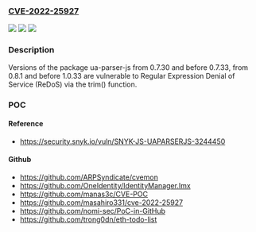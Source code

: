 ### [CVE-2022-25927](https://cve.mitre.org/cgi-bin/cvename.cgi?name=CVE-2022-25927)
![](https://img.shields.io/static/v1?label=Product&message=ua-parser-js&color=blue)
![](https://img.shields.io/static/v1?label=Version&message=%3D%200.7.30%20&color=brighgreen)
![](https://img.shields.io/static/v1?label=Vulnerability&message=Regular%20Expression%20Denial%20of%20Service%20(ReDoS)&color=brighgreen)

### Description

Versions of the package ua-parser-js from 0.7.30 and before 0.7.33, from 0.8.1 and before 1.0.33 are vulnerable to Regular Expression Denial of Service (ReDoS) via the trim() function.

### POC

#### Reference
- https://security.snyk.io/vuln/SNYK-JS-UAPARSERJS-3244450

#### Github
- https://github.com/ARPSyndicate/cvemon
- https://github.com/OneIdentity/IdentityManager.Imx
- https://github.com/manas3c/CVE-POC
- https://github.com/masahiro331/cve-2022-25927
- https://github.com/nomi-sec/PoC-in-GitHub
- https://github.com/trong0dn/eth-todo-list

